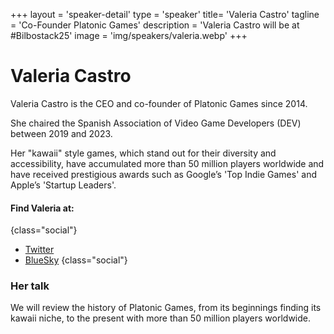 +++
layout = 'speaker-detail'
type = 'speaker'
title= 'Valeria Castro'
tagline = 'Co-Founder Platonic Games'
description = 'Valeria Castro will be at #Bilbostack25'
image = 'img/speakers/valeria.webp'
+++

# Valeria Castro

Valeria Castro is the CEO and co-founder of Platonic Games since 2014.

She chaired the Spanish Association of Video Game Developers (DEV) between 2019 and 2023.

Her "kawaii" style games, which stand out for their diversity and accessibility, have accumulated more than 50 million players worldwide and have received prestigious awards such as Google’s 'Top Indie Games' and Apple’s 'Startup Leaders'.

#### Find Valeria at:

{class="social"}

- [Twitter](https://x.com/Noval33t)
- [BlueSky](https://bsky.app/profile/Noval33t.bsky.social)
  {class="social"}

### Her talk

We will review the history of Platonic Games, from its beginnings finding its kawaii niche, to the present with more than 50 million players worldwide.
